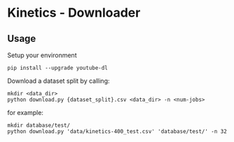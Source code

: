 # Kinetics - Downloader

## Usage

Setup your environment
```
pip install --upgrade youtube-dl
```

Download a dataset split by calling:
```
mkdir <data_dir>
python download.py {dataset_split}.csv <data_dir> -n <num-jobs>
```
for example:
```
mkdir database/test/
python download.py 'data/kinetics-400_test.csv' 'database/test/' -n 32
```
